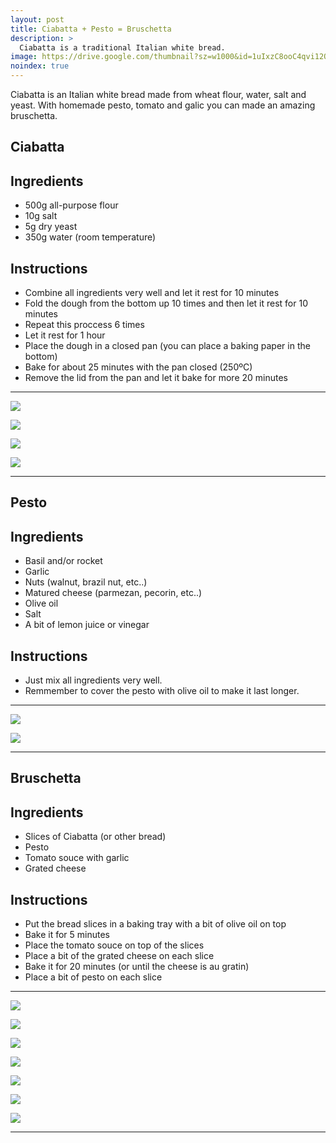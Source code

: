 ```yaml
---
layout: post
title: Ciabatta + Pesto = Bruschetta
description: >
  Ciabatta is a traditional Italian white bread.
image: https://drive.google.com/thumbnail?sz=w1000&id=1uIxzC8ooC4qvi12Qvui1P52bOia4b49i
noindex: true
---
```


Ciabatta is an Italian white bread made from wheat flour, water, salt and yeast.
With homemade pesto, tomato and galic you can made an amazing bruschetta.

## Ciabatta

## Ingredients

  - 500g all-purpose flour
  - 10g salt
  - 5g dry yeast
  - 350g water (room temperature)

## Instructions

  - Combine all ingredients very well and let it rest for 10 minutes
  - Fold the dough from the bottom up 10 times and then let it rest for 10 minutes
  - Repeat this proccess 6 times 
  - Let it rest for 1 hour 
  - Place the dough in a closed pan (you can place a baking paper in the bottom)
  - Bake for about 25 minutes with the pan closed (250ºC)
  - Remove the lid from the pan and let it bake for more 20 minutes

* * *

![](https://drive.google.com/thumbnail?sz=w1000&id=1PSxsYaNAgE5r6TYGdnyXqcXE7Hf0A8jS)

![](https://drive.google.com/thumbnail?sz=w1000&id=1PkLqKj1jIlcYKjNWQh7LGzBP1sQQWOUa)

![](https://drive.google.com/thumbnail?sz=w1000&id=1PhdVwiLLEqzn6mdaUtwJXZL3FQjpGcHu)

![](https://drive.google.com/thumbnail?sz=w1000&id=1PjicPQ1J2f1ej1KsyBndRmJnGKwd49Jf)

* * *

## Pesto

## Ingredients

  - Basil and/or rocket
  - Garlic
  - Nuts (walnut, brazil nut, etc..)
  - Matured cheese (parmezan, pecorin, etc..)
  - Olive oil
  - Salt
  - A bit of lemon juice or vinegar

## Instructions

  - Just mix all ingredients very well.
  - Remmember to cover the pesto with olive oil to make it last longer.

* * *

![](https://drive.google.com/thumbnail?sz=w1000&id=1PhV6YqVFlHpSRz8G__c4NrCLbR0ICa2k)

![](https://drive.google.com/thumbnail?sz=w1000&id=1PgyhVtZjhr3AFrTKwA0F8Mivw1UUyJXq)

* * *

## Bruschetta

## Ingredients 

  - Slices of Ciabatta (or other bread)
  - Pesto
  - Tomato souce with garlic
  - Grated cheese

## Instructions

  - Put the bread slices in a baking tray with a bit of olive oil on top
  - Bake it for 5 minutes
  - Place the tomato souce on top of the slices
  - Place a bit of the grated cheese on each slice 
  - Bake it for 20 minutes (or until the cheese is au gratin)
  - Place a bit of pesto on each slice

* * *

![](https://drive.google.com/thumbnail?sz=w1000&id=1PPTZxZ5Wgv5694aun-4q6BC4p4GYDcFv)

![](https://drive.google.com/thumbnail?sz=w1000&id=1PLTEo1jA8zVFjWAy9_c02t74EM8c1N2N)

![](https://drive.google.com/thumbnail?sz=w1000&id=1PAqKphw5HEUcUrLQpnplu62a94dzd-9w)

![](https://drive.google.com/thumbnail?sz=w1000&id=1P8rSOG0r_qvHxv1e98bS3vCnmyKG_unN)

![](https://drive.google.com/thumbnail?sz=w1000&id=1P67xpRR1uSJfmoFV5AnF_dOODWNqK80U)

![](https://drive.google.com/thumbnail?sz=w1000&id=1P4Uie_kHU1pH8u_kMWWu_nhLSpQxs_2v)

![](https://drive.google.com/thumbnail?sz=w1000&id=1P3A96dMbYm_NJ2tBa4eZaK-H1UkVRgKj)

* * * 
